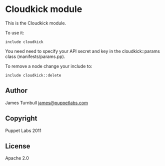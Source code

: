 Cloudkick module
===

This is the Cloudkick module.

To use it:

    include cloudkick

You need need to specify your API secret and key in the
cloudkick::params class (manifests/params.pp).

To remove a node change your include to:

    include cloudkick::delete

Author
---

James Turnbull <james@puppetlabs.com>

Copyright
---

Puppet Labs 2011

License
---

Apache 2.0
